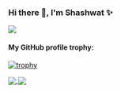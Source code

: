 ###  Hi there 👋, I'm Shashwat ✨

![](https://komarev.com/ghpvc/?username=shashwat2511&style=flat-square)

<!--
<a href="https://github.com/Chanchal1603/github-visitors-counter">
    <img src="https://komarev.com/ghpvc/?username=shashwat2511&style=plastic">
</a>
**shashwat2511/shashwat2511** is a ✨ _special_ ✨ repository because its `README.md` (this file) appears on your GitHub profile.

Here are some ideas to get you started:

- 🔭 I’m currently working on ...
- 🌱 I’m currently learning ...
- 👯 I’m looking to collaborate on ...
- 🤔 I’m looking for help with ...
- 💬 Ask me about ...
- 📫 How to reach me: ...
- 😄 Pronouns: ...
- ⚡ Fun fact: ...
-->
#### My GitHub profile trophy:
[![trophy](https://github-profile-trophy.vercel.app/?username=shashwat2511)](https://github.com/ryo-ma/github-profile-trophy)

<a href="https://github.com/shashwat2511">
  <img align="center" src="https://github-readme-stats.vercel.app/api/top-langs/?username=shashwat2511&hide=css,html&layout=compact" />
</a>
<a href="https://github.com/shashwat2511">
  <img align="center" src="https://github-readme-stats.vercel.app/api?username=shashwat2511&show_icons=true&hide=issues,contribs" />
</a>
